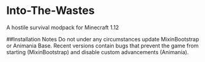 # Into-The-Wastes
A hostile survival modpack for Minecraft 1.12

##Installation Notes
Do not under any circumstances update MixinBootstrap or Animania Base. Recent versions contain bugs that prevent the game from starting (MixinBootstrap) and disable custom advancements (Animania).